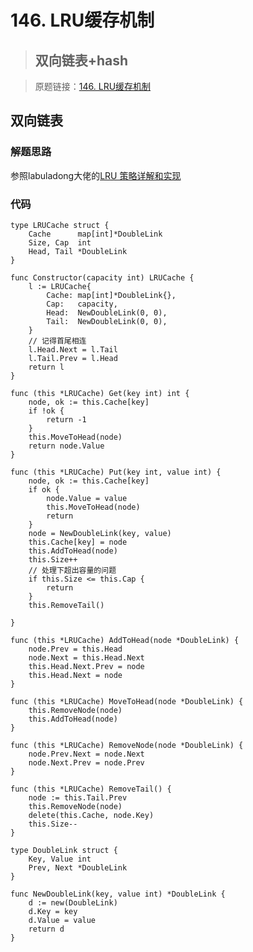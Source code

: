 # 146. LRU缓存机制

> ## 双向链表+hash

> 原题链接：[146. LRU缓存机制](https://leetcode-cn.com/problems/lru-cache/)

## 双向链表

### 解题思路
参照labuladong大佬的[LRU 策略详解和实现](https://leetcode-cn.com/problems/lru-cache/solution/lru-ce-lue-xiang-jie-he-shi-xian-by-labuladong/)

### 代码
```golang
type LRUCache struct {
	Cache      map[int]*DoubleLink
	Size, Cap  int
	Head, Tail *DoubleLink
}

func Constructor(capacity int) LRUCache {
	l := LRUCache{
		Cache: map[int]*DoubleLink{},
		Cap:   capacity,
		Head:  NewDoubleLink(0, 0),
		Tail:  NewDoubleLink(0, 0),
	}
	// 记得首尾相连
	l.Head.Next = l.Tail
	l.Tail.Prev = l.Head
	return l
}

func (this *LRUCache) Get(key int) int {
	node, ok := this.Cache[key]
	if !ok {
		return -1
	}
	this.MoveToHead(node)
	return node.Value
}

func (this *LRUCache) Put(key int, value int) {
	node, ok := this.Cache[key]
	if ok {
		node.Value = value
		this.MoveToHead(node)
		return
	}
	node = NewDoubleLink(key, value)
	this.Cache[key] = node
	this.AddToHead(node)
	this.Size++
	// 处理下超出容量的问题
	if this.Size <= this.Cap {
		return
	}
	this.RemoveTail()

}

func (this *LRUCache) AddToHead(node *DoubleLink) {
	node.Prev = this.Head
	node.Next = this.Head.Next
	this.Head.Next.Prev = node
	this.Head.Next = node
}

func (this *LRUCache) MoveToHead(node *DoubleLink) {
	this.RemoveNode(node)
	this.AddToHead(node)
}

func (this *LRUCache) RemoveNode(node *DoubleLink) {
	node.Prev.Next = node.Next
	node.Next.Prev = node.Prev
}

func (this *LRUCache) RemoveTail() {
	node := this.Tail.Prev
	this.RemoveNode(node)
	delete(this.Cache, node.Key)
	this.Size--
}

type DoubleLink struct {
	Key, Value int
	Prev, Next *DoubleLink
}

func NewDoubleLink(key, value int) *DoubleLink {
	d := new(DoubleLink)
	d.Key = key
	d.Value = value
	return d
}
```